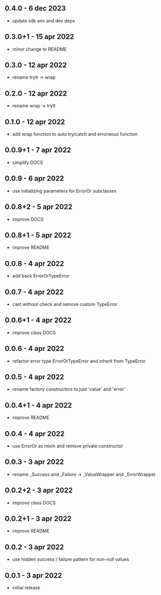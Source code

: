## 0.4.0 - 6 dec 2023

* update sdk env and dev deps

## 0.3.0+1 - 15 apr 2022

* minor change to README

## 0.3.0 - 12 apr 2022

* rename tryIt -> wrap

## 0.2.0 - 12 apr 2022

* rename wrap -> tryIt

## 0.1.0 - 12 apr 2022

* add wrap function to auto try/catch and erroneous function

## 0.0.9+1 - 7 apr 2022

* simplify DOCS

## 0.0.9 - 6 apr 2022

* use initializing parameters for ErrorOr subclasses

## 0.0.8+2 - 5 apr 2022

* improve DOCS

## 0.0.8+1 - 5 apr 2022

* improve README

## 0.0.8 - 4 apr 2022

* add back ErrorOrTypeError 

## 0.0.7 - 4 apr 2022

* cast without check and remove custom TypeError

## 0.0.6+1 - 4 apr 2022

* improve class DOCS

## 0.0.6 - 4 apr 2022

* refactor error type ErrorOrTypeError and inherit from TypeError

## 0.0.5 - 4 apr 2022

* rename factory constructors to just 'value' and 'error'

## 0.0.4+1 - 4 apr 2022

* improve README

## 0.0.4 - 4 apr 2022

* use ErrorOr as mixin and remove private constructor

## 0.0.3 - 3 apr 2022

* rename _Success and _Failure -> _ValueWrapper and _ErrorWrapper

## 0.0.2+2 - 3 apr 2022

* improve class DOCS

## 0.0.2+1 - 3 apr 2022

* improve README

## 0.0.2 - 3 apr 2022

* use hidden success / failure pattern for non-null values

## 0.0.1 - 3 apr 2022

* initial release
